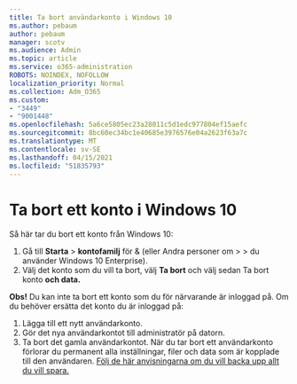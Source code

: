 ```yaml
---
title: Ta bort användarkonto i Windows 10
ms.author: pebaum
author: pebaum
manager: scotv
ms.audience: Admin
ms.topic: article
ms.service: o365-administration
ROBOTS: NOINDEX, NOFOLLOW
localization_priority: Normal
ms.collection: Adm_O365
ms.custom:
- "3449"
- "9001448"
ms.openlocfilehash: 5a6ce5805ec23a28011c5d1edc977804ef15aefc
ms.sourcegitcommit: 8bc60ec34bc1e40685e3976576e04a2623f63a7c
ms.translationtype: MT
ms.contentlocale: sv-SE
ms.lasthandoff: 04/15/2021
ms.locfileid: "51835793"
---
```

# <a name="remove-an-account-in-windows-10"></a>Ta bort ett konto i Windows 10

Så här tar du bort ett konto från Windows 10:

1. Gå till **Starta**  >  **kontofamilj** för & (eller Andra personer om  >    >   du använder Windows 10 Enterprise). 
2. Välj det konto som du vill ta bort, välj **Ta bort** och välj sedan Ta bort konto **och data.**
 
**Obs!** Du kan inte ta bort ett konto som du för närvarande är inloggad på.  Om du behöver ersätta det konto du är inloggad på:

1. Lägga till ett nytt användarkonto.
2. Gör det nya användarkontot till administratör på datorn.
3. Ta bort det gamla användarkontot. När du tar bort ett användarkonto förlorar du permanent alla inställningar, filer och data som är kopplade till den användaren. [Följ de här anvisningarna om du vill backa upp allt du vill spara.](https://support.microsoft.com/help/4027408/windows-10-backup-and-restore)